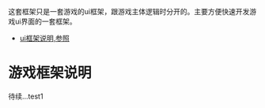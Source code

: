 
这套框架只是一套游戏的ui框架，跟游戏主体逻辑时分开的。主要方便快速开发游戏ui界面的一套框架。

* [ui框架说明,参照](https://github.com/knightxv/gameBase)

# 游戏框架说明

待续...test1
